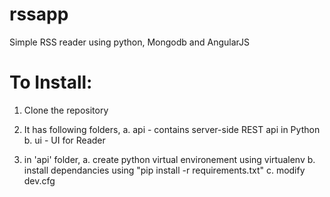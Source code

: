 rssapp
======

Simple RSS reader using python, Mongodb and AngularJS

To Install:
===========

1. Clone the repository
2. It has following folders,
	a. api - contains server-side REST api in Python
	b. ui - UI for Reader
	
3. in 'api' folder, 
	a. create python virtual environement using virtualenv 
	b. install dependancies using "pip install -r requirements.txt"
	c. modify dev.cfg
